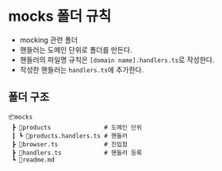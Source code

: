 # mocks 폴더 규칙

- mocking 관련 폴더
- 핸들러는 도메인 단위로 폴더를 만든다.
- 핸들러의 파일명 규칙은 `[domain name].handlers.ts`로 작성한다.
- 작성한 핸들러는 `handlers.ts`에 추가한다.

## 폴더 구조

```
📦mocks
 ┣ 📂products               # 도메인 단위
 ┃ ┗ 📜products.handlers.ts # 핸들러
 ┣ 📜browser.ts             # 진입점
 ┣ 📜handlers.ts            # 핸들러 등록
 ┗ 📜readme.md
```
